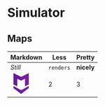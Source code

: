 # Simulator

## Maps

Markdown | Less | Pretty
--- | --- | ---
*Still* | `renders` | **nicely**
![alt text](https://github.com/adam-p/markdown-here/raw/master/src/common/images/icon48.png "") | 2 | 3